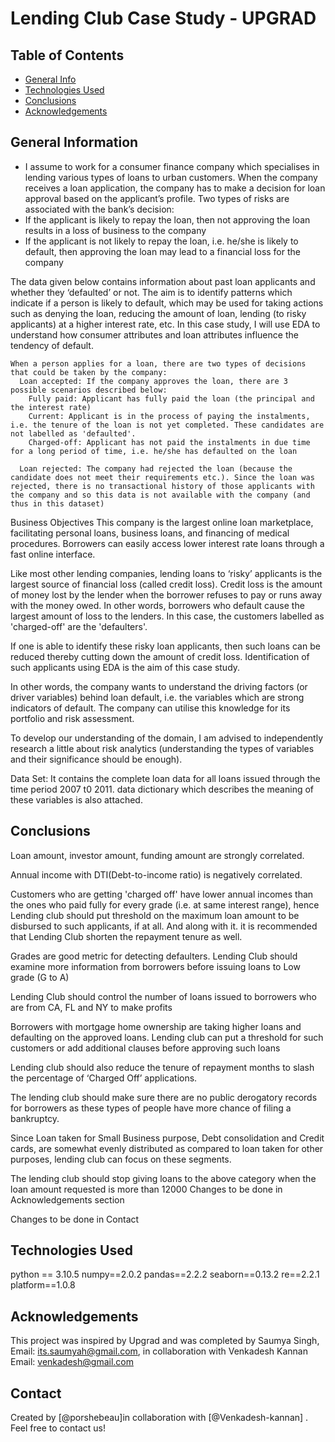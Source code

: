 # Lending Club Case Study - UPGRAD



## Table of Contents
* [General Info](#general-information)
* [Technologies Used](#technologies-used)
* [Conclusions](#conclusions)
* [Acknowledgements](#acknowledgements)

<!-- You can include any other section that is pertinent to your problem -->

## General Information
- I assume to work for a consumer finance company which specialises in lending various types of loans to urban customers. When the company receives a loan application, the company has to make a decision for loan approval based on the applicant’s profile. Two types of risks are associated with the bank’s decision:
-   If the applicant is likely to repay the loan, then not approving the loan results in a loss of business to the company
-   If the applicant is not likely to repay the loan, i.e. he/she is likely to default, then approving the loan may lead to a financial loss for the company

  The data given below contains information about past loan applicants and whether they ‘defaulted’ or not. The aim is to identify patterns which indicate if a person is likely to default, which may be used for taking actions such as denying the loan, reducing the amount of loan, lending (to risky applicants) at a higher interest rate, etc.
  In this case study, I will use EDA to understand how consumer attributes and loan attributes influence the tendency of default.
    
    When a person applies for a loan, there are two types of decisions that could be taken by the company:
      Loan accepted: If the company approves the loan, there are 3 possible scenarios described below:
        Fully paid: Applicant has fully paid the loan (the principal and the interest rate)
        Current: Applicant is in the process of paying the instalments, i.e. the tenure of the loan is not yet completed. These candidates are not labelled as 'defaulted'.
        Charged-off: Applicant has not paid the instalments in due time for a long period of time, i.e. he/she has defaulted on the loan 

      Loan rejected: The company had rejected the loan (because the candidate does not meet their requirements etc.). Since the loan was rejected, there is no transactional history of those applicants with the company and so this data is not available with the company (and thus in this dataset)
 

Business Objectives
This company is the largest online loan marketplace, facilitating personal loans, business loans, and financing of medical procedures. Borrowers can easily access lower interest rate loans through a fast online interface. 

Like most other lending companies, lending loans to ‘risky’ applicants is the largest source of financial loss (called credit loss). Credit loss is the amount of money lost by the lender when the borrower refuses to pay or runs away with the money owed. In other words, borrowers who default cause the largest amount of loss to the lenders. In this case, the customers labelled as 'charged-off' are the 'defaulters'. 

If one is able to identify these risky loan applicants, then such loans can be reduced thereby cutting down the amount of credit loss. Identification of such applicants using EDA is the aim of this case study.

In other words, the company wants to understand the driving factors (or driver variables) behind loan default, i.e. the variables which are strong indicators of default.  The company can utilise this knowledge for its portfolio and risk assessment. 

To develop our understanding of the domain, I am advised to independently research a little about risk analytics (understanding the types of variables and their significance should be enough).

Data Set:
It contains the complete loan data for all loans issued through the time period 2007 t0 2011. data dictionary which describes the meaning of these variables is also attached.


## Conclusions
Loan amount, investor amount, funding amount are strongly correlated.

Annual income with DTI(Debt-to-income ratio) is negatively correlated.

Customers who are getting &#39;charged off&#39; have lower annual incomes than the ones who paid fully for every grade (i.e. at same interest range), hence Lending club should put threshold on the maximum loan amount to be disbursed to such applicants, if at all. And along with it. it is recommended that Lending Club shorten the repayment tenure as well.

Grades are good metric for detecting defaulters. Lending Club should examine more information from borrowers before issuing loans to Low grade (G to A)

Lending Club should control the number of loans issued to borrowers who are from CA, FL and NY to make profits

Borrowers with mortgage home ownership are taking higher loans and defaulting on the approved loans. Lending club can put a threshold for such customers or add additional clauses before approving such loans

Lending club should also reduce the tenure of repayment months to slash the percentage of ‘Charged Off’ applications.

The lending club should make sure there are no public derogatory records for borrowers as these types of people have more chance of filing a bankruptcy.

Since Loan taken for Small Business purpose, Debt consolidation and Credit cards, are somewhat evenly distributed as compared to loan taken for other purposes, lending club can focus on these segments.

The lending club should stop giving loans to the above category when the loan amount requested is more than 12000 Changes to be done in Acknowledgements section
  
Changes to be done in Contact


## Technologies Used
python == 3.10.5
numpy==2.0.2
pandas==2.2.2
seaborn==0.13.2
re==2.2.1
platform==1.0.8


## Acknowledgements
  This project was inspired by Upgrad and was completed by Saumya Singh, Email: its.saumyah@gmail.com, in collaboration with Venkadesh Kannan Email: venkadesh@gmail.com

## Contact
Created by [@porshebeau]in collaboration with [@Venkadesh-kannan] . Feel free to contact us!

